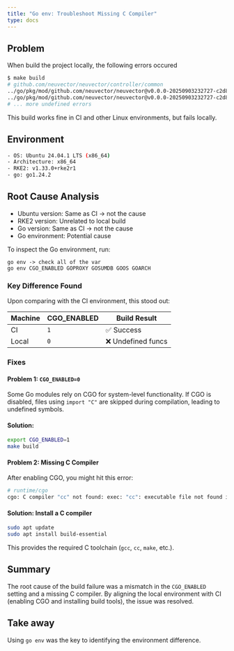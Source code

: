 ```yaml
---
title: "Go env: Troubleshoot Missing C Compiler"
type: docs
---
```


## Problem
When build the project locally, the following errors occured
```bash
$ make build
# github.com/neuvector/neuvector/controller/common
../go/pkg/mod/github.com/neuvector/neuvector@v0.0.0-20250903232727-c2d83d9df18f/controller/common/output.go:55:13: undefined: LevelToPrio
../go/pkg/mod/github.com/neuvector/neuvector@v0.0.0-20250903232727-c2d83d9df18f/controller/common/output.go:92:14: undefined: LevelToPrio
# ... more undefined errors
```
This build works fine in CI and other Linux environments, but fails locally.

## Environment
```bash
- OS: Ubuntu 24.04.1 LTS (x86_64)
- Architecture: x86_64
- RKE2: v1.33.0+rke2r1
- go: go1.24.2
```

## Root Cause Analysis
- Ubuntu version: Same as CI → not the cause
- RKE2 version: Unrelated to local build
- Go version: Same as CI → not the cause
- Go environment: Potential cause

To inspect the Go environment, run:

```
go env -> check all of the var
go env CGO_ENABLED GOPROXY GOSUMDB GOOS GOARCH
```

### Key Difference Found

Upon comparing with the CI environment, this stood out:

| Machine | CGO\_ENABLED | Build Result      |
| ------- | ------------ | ----------------- |
| CI      | `1`          | ✅ Success         |
| Local   | `0`          | ❌ Undefined funcs |

### Fixes

#### Problem 1: `CGO_ENABLED=0`

Some Go modules rely on CGO for system-level functionality. If CGO is disabled, files using `import "C"` are skipped during compilation, leading to undefined symbols.

#### **Solution:**

```bash
export CGO_ENABLED=1
make build
```

#### Problem 2: Missing C Compiler

After enabling CGO, you might hit this error:

```bash
# runtime/cgo
cgo: C compiler "cc" not found: exec: "cc": executable file not found in $PATH
```

#### Solution: Install a C compiler

```bash
sudo apt update
sudo apt install build-essential
```

This provides the required C toolchain (`gcc`, `cc`, `make`, etc.).

## Summary

The root cause of the build failure was a mismatch in the `CGO_ENABLED` setting and a missing C compiler. By aligning the local environment with CI (enabling CGO and installing build tools), the issue was resolved.

## Take away
Using `go env` was the key to identifying the environment difference.
